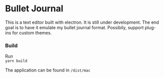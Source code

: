 # Bullet Journal

This is a text editor built with electron. It is still under development. The end goal is to have it emulate my bullet journal format. Possibily, support plug-ins for custom themes.

### Build

Run<br/>
`yarn build`

The application can be found in
`/dist/mac`
